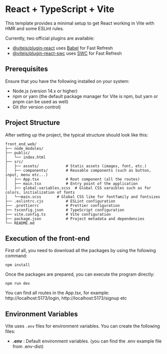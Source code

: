 # React + TypeScript + Vite

This template provides a minimal setup to get React working in Vite with HMR and some ESLint rules.

Currently, two official plugins are available:

- [@vitejs/plugin-react](https://github.com/vitejs/vite-plugin-react/blob/main/packages/plugin-react/README.md) uses [Babel](https://babeljs.io/) for Fast Refresh
- [@vitejs/plugin-react-swc](https://github.com/vitejs/vite-plugin-react-swc) uses [SWC](https://swc.rs/) for Fast Refresh

## Prerequisites

Ensure that you have the following installed on your system:

* Node.js (version 14.x or higher)
* npm or yarn (the default package manager for Vite is npm, but yarn or pnpm can be used as well)
* Git (for version control)

## Project Structure

After setting up the project, the typical structure should look like this:

```
front_end_web/
├── node_modules/
├── public/
│   └── index.html
├── src/
│   ├── assets/            # Static assets (images, font, etc.)
│   ├── components/        # Reusable components (such as button, input, menu etc...)
│   ├── App.tsx            # Root component (all the routes)
│   ├── main.tsx           # Entry point of the application
│   ├── global-variables.scss  # Global CSS varaibles such as for colors, initialization of fonts
│   └──main.scss	   # Global CSS like for fontfamily and fontsizes
├── .eslintrc.cjs          # ESLint configuration
├── .prettierrc            # Prettier configuration
├── tsconfig.json          # TypeScript configuration
├── vite.config.ts         # Vite configuration
├── package.json           # Project metadata and dependencies
└── README.md
```



## Execution of the front-end

First of all, you need to download all the packages by using the following command:

```
npm install
```

Once the packages are prepared, you can execute the program directly:

```
npm run dev
```

You can find all routes in the App.tsx, for example: http://localhost:5173/login, http://localhost:5173/signup etc

## Environment Variables

Vite uses `.env` files for environment variables. You can create the following files:

* **.env** : Default environment variables. (you can find the .env example file from .env-dist)


